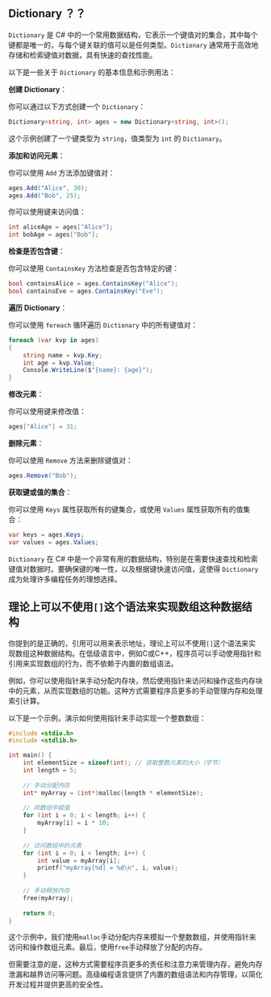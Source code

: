 
## Dictionary   ？？
`Dictionary` 是 C# 中的一个常用数据结构，它表示一个键值对的集合，其中每个键都是唯一的，与每个键关联的值可以是任何类型。`Dictionary` 通常用于高效地存储和检索键值对数据，具有快速的查找性能。

以下是一些关于 `Dictionary` 的基本信息和示例用法：

**创建 Dictionary**：

你可以通过以下方式创建一个 `Dictionary`：

```csharp
Dictionary<string, int> ages = new Dictionary<string, int>();
```

这个示例创建了一个键类型为 `string`，值类型为 `int` 的 `Dictionary`。

**添加和访问元素**：

你可以使用 `Add` 方法添加键值对：

```csharp
ages.Add("Alice", 30);
ages.Add("Bob", 25);
```

你可以使用键来访问值：

```csharp
int aliceAge = ages["Alice"];
int bobAge = ages["Bob"];
```

**检查是否包含键**：

你可以使用 `ContainsKey` 方法检查是否包含特定的键：

```csharp
bool containsAlice = ages.ContainsKey("Alice");
bool containsEve = ages.ContainsKey("Eve");
```

**遍历 Dictionary**：

你可以使用 `foreach` 循环遍历 `Dictionary` 中的所有键值对：

```csharp
foreach (var kvp in ages)
{
    string name = kvp.Key;
    int age = kvp.Value;
    Console.WriteLine($"{name}: {age}");
}
```

**修改元素**：

你可以使用键来修改值：

```csharp
ages["Alice"] = 31;
```

**删除元素**：

你可以使用 `Remove` 方法来删除键值对：

```csharp
ages.Remove("Bob");
```

**获取键或值的集合**：

你可以使用 `Keys` 属性获取所有的键集合，或使用 `Values` 属性获取所有的值集合：

```csharp
var keys = ages.Keys;
var values = ages.Values;
```

`Dictionary` 在 C# 中是一个非常有用的数据结构，特别是在需要快速查找和检索键值对数据时。要确保键的唯一性，以及根据键快速访问值，这使得 `Dictionary` 成为处理许多编程任务的理想选择。

## 理论上可以不使用`[]`这个语法来实现数组这种数据结构
你提到的是正确的，引用可以用来表示地址，理论上可以不使用`[]`这个语法来实现数组这种数据结构。在低级语言中，例如C或C++，程序员可以手动使用指针和引用来实现数组的行为，而不依赖于内置的数组语法。

例如，你可以使用指针来手动分配内存块，然后使用指针来访问和操作这些内存块中的元素，从而实现数组的功能。这种方式需要程序员更多的手动管理内存和处理索引计算。

以下是一个示例，演示如何使用指针来手动实现一个整数数组：

```c
#include <stdio.h>
#include <stdlib.h>

int main() {
    int elementSize = sizeof(int); // 获取整数元素的大小（字节）
    int length = 5;
    
    // 手动分配内存
    int* myArray = (int*)malloc(length * elementSize);
    
    // 向数组中赋值
    for (int i = 0; i < length; i++) {
        myArray[i] = i * 10;
    }
    
    // 访问数组中的元素
    for (int i = 0; i < length; i++) {
        int value = myArray[i];
        printf("myArray[%d] = %d\n", i, value);
    }
    
    // 手动释放内存
    free(myArray);
    
    return 0;
}
```

这个示例中，我们使用`malloc`手动分配内存来模拟一个整数数组，并使用指针来访问和操作数组元素。最后，使用`free`手动释放了分配的内存。

但需要注意的是，这种方式需要程序员更多的责任和注意力来管理内存，避免内存泄漏和越界访问等问题。高级编程语言提供了内置的数组语法和内存管理，以简化开发过程并提供更高的安全性。

